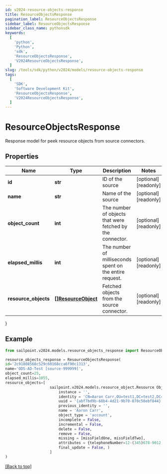 ```yaml
---
id: v2024-resource-objects-response
title: ResourceObjectsResponse
pagination_label: ResourceObjectsResponse
sidebar_label: ResourceObjectsResponse
sidebar_class_name: pythonsdk
keywords:
  [
    'python',
    'Python',
    'sdk',
    'ResourceObjectsResponse',
    'V2024ResourceObjectsResponse',
  ]
slug: /tools/sdk/python/v2024/models/resource-objects-response
tags:
  [
    'SDK',
    'Software Development Kit',
    'ResourceObjectsResponse',
    'V2024ResourceObjectsResponse',
  ]
---
```


# ResourceObjectsResponse

Response model for peek resource objects from source connectors.

## Properties

| Name | Type | Description | Notes |
| --- | --- | --- | --- |
| **id** | **str** | ID of the source | [optional] [readonly] |
| **name** | **str** | Name of the source | [optional] [readonly] |
| **object_count** | **int** | The number of objects that were fetched by the connector. | [optional] [readonly] |
| **elapsed_millis** | **int** | The number of milliseconds spent on the entire request. | [optional] [readonly] |
| **resource_objects** | [**[]ResourceObject**](resource-object) | Fetched objects from the source connector. | [optional] [readonly] |

}

## Example

```python
from sailpoint.v2024.models.resource_objects_response import ResourceObjectsResponse

resource_objects_response = ResourceObjectsResponse(
id='2c91808568c529c60168cca6f90c1313',
name='ODS-AD-Test [source-999999]',
object_count=25,
elapsed_millis=1055,
resource_objects=[
                    sailpoint.v2024.models.resource_object.Resource Object(
                        instance = '',
                        identity = 'CN=Aaron Carr,OU=test1,DC=test2,DC=test',
                        uuid = '{abf7bd9b-68b4-4d21-9b70-870c58ebf844}',
                        previous_identity = '',
                        name = 'Aaron Carr',
                        object_type = 'account',
                        incomplete = False,
                        incremental = False,
                        delete = False,
                        remove = False,
                        missing = [missFieldOne, missFieldTwo],
                        attributes = {telephoneNumber=12-(345)678-9012, mail=example@test.com, displayName=Aaron Carr},
                        final_update = False, )
                    ]
)

```

[[Back to top]](#)
